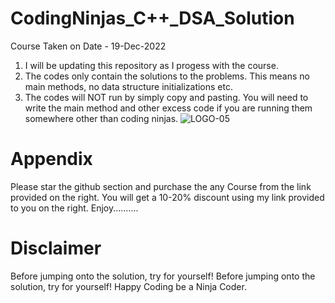 
# CodingNinjas_C++_DSA_Solution
Course Taken on Date - 19-Dec-2022
1. I will be updating this repository as I progess with the course.
2. The codes only contain the solutions to the problems. This means no main methods, no data structure initializations etc.
3. The codes will NOT run by simply copy and pasting. You will need to write the main method and other excess code if you are running them somewhere other than coding ninjas.
![LOGO-05](https://user-images.githubusercontent.com/68940229/187216740-97b52d77-9801-431c-abce-2b9edcd5b599.png)
# Appendix
Please star the github section and purchase the any Course from the link provided on the right. You will get a 10-20% discount using my link provided to you on the right. Enjoy..........
# Disclaimer
Before jumping onto the solution, try for yourself!
Before jumping onto the solution, try for yourself! 
Happy Coding be a Ninja Coder.
